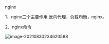 nginx

1、nginx三个主要作用
反向代理，负载均衡，nginx。

2、nginx命令

![image-20210830234620588](C:\Users\wpc\AppData\Roaming\Typora\typora-user-images\image-20210830234620588.png)

